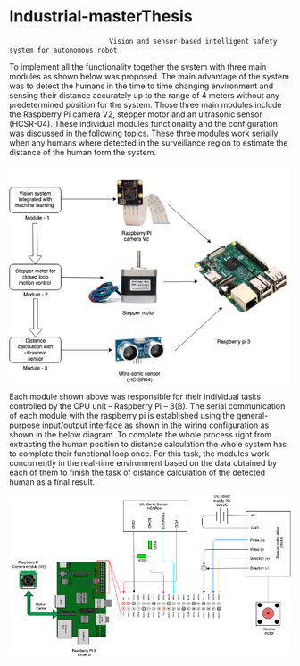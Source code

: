 # Industrial-masterThesis
                             Vision and sensor-based intelligent safety system for autonomous robot
To implement all the functionality together the system with three main modules as shown below was proposed.
The main advantage of the system was to detect the humans in the time to time changing environment and sensing their distance accurately up to the range of 4 meters without any predetermined position for the system.
Those three main modules include the Raspberry Pi camera V2, stepper motor and an ultrasonic sensor (HCSR-04).
These individual modules functionality and the configuration was discussed in the following topics.
These three modules work serially when any humans where detected in the surveillance region to estimate the distance of the human form the system.

![prototype](Image/prototype.png)

Each module shown above was responsible for their individual tasks controlled by the CPU unit – Raspberry Pi – 3(B).
The serial communication of each module with the raspberry pi is established using the general-purpose input/output interface as shown in the wiring configuration as shown in the below diagram.
To complete the whole process right from extracting the human position to distance calculation the whole system has to complete their functional loop once.
For this task, the modules work concurrently in the real-time environment based on the data obtained by each of them to finish the task of distance calculation of the detected human as a final result.

![circuitconfig](Image/circuit.png)
